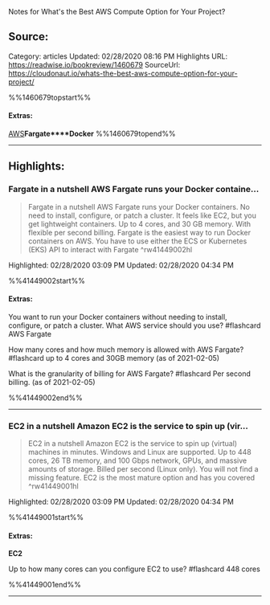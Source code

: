 Notes for What's the Best AWS Compute Option for Your Project?

## Source:
Category: articles
Updated: 02/28/2020 08:16 PM
Highlights URL: https://readwise.io/bookreview/1460679
SourceUrl: https://cloudonaut.io/whats-the-best-aws-compute-option-for-your-project/

%%1460679topstart%%
#### Extras:
[AWS](/knowledge/AWS.md)**Fargate****Docker**
%%1460679topend%%


 
-----
 ## Highlights:

### Fargate in a nutshell AWS Fargate runs your Docker containe...
>Fargate in a nutshell
>AWS Fargate runs your Docker containers. No need to install, configure, or patch a cluster. It feels like EC2, but you get lightweight containers. Up to 4 cores, and 30 GB memory. With flexible per second billing. Fargate is the easiest way to run Docker containers on AWS. You have to use either the ECS or Kubernetes (EKS) API to interact with Fargate ^rw41449002hl


Highlighted: 02/28/2020 03:09 PM
Updated: 02/28/2020 04:34 PM

%%41449002start%%
#### Extras:

You want to run your Docker containers without needing to install, configure, or patch a cluster. What AWS service should you use? #flashcard 
AWS Fargate
<!--ID: 1612593721962-->


How many cores and how much memory is allowed with AWS Fargate? #flashcard 
up to 4 cores and 30GB memory (as of 2021-02-05)
<!--ID: 1612593721972-->


What is the granularity of billing for AWS Fargate? #flashcard 
Per second billing. (as of 2021-02-05)
<!--ID: 1612593721981-->


%%41449002end%%



------

### EC2 in a nutshell Amazon EC2 is the service to spin up (vir...
>EC2 in a nutshell
>Amazon EC2 is the service to spin up (virtual) machines in minutes. Windows and Linux are supported. Up to 448 cores, 26 TB memory, and 100 Gbps network, GPUs, and massive amounts of storage. Billed per second (Linux only). You will not find a missing feature. EC2 is the most mature option and has you covered ^rw41449001hl


Highlighted: 02/28/2020 03:09 PM
Updated: 02/28/2020 04:34 PM

%%41449001start%%
#### Extras:
**EC2**

Up to how many cores can you configure EC2 to use? #flashcard 
448 cores
<!--ID: 1612593721992-->


%%41449001end%%



------

